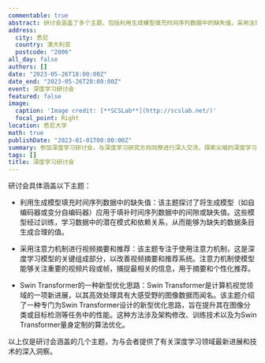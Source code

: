 ```yaml
---
commentable: true
abstract: 研讨会涵盖了多个主题，包括利用生成模型填充时间序列数据中的缺失值，采用注意力机制进行视频摘要和推荐，以及一种新颖的基于Swin Transformer优化算法等。
address:
  city: 悉尼
  country: 澳大利亚
  postcode: "2006"
all_day: false
authors: []
date: "2023-05-26T18:00:00Z"
date_end: "2023-05-26T20:00:00Z"
event: 深度学习研讨会
featured: false
image:
  caption: 'Image credit: [**SCSLab**](http://scslab.net/)'
  focal_point: Right
location: 悉尼大学
math: true
publishDate: "2023-01-01T00:00:00Z"
summary: 参加深度学习研讨会，与深度学习研究方向同僚进行深入交流，探索尖端的深度学习技术，并与项目导师[**徐畅教授**](http://changxu.xyz/)合影留念。
tags: []
title: 深度学习研讨会
---
```

研讨会具体涵盖以下主题：

- 利用生成模型填充时间序列数据中的缺失值：该主题探讨了将生成模型（如自编码器或变分自编码器）应用于填补时间序列数据中的间隙或缺失值。这些模型经过训练，学习数据中的潜在模式和依赖关系，从而能够为缺失的数据条目生成合理的值。

- 采用注意力机制进行视频摘要和推荐：该主题专注于使用注意力机制，这是深度学习模型的关键组成部分，以改善视频摘要和推荐系统。注意力机制使模型能够关注重要的视频片段或帧，捕捉最相关的信息，用于摘要和个性化推荐。

- Swin Transformer的一种新型优化思路：Swin Transformer是计算机视觉领域的一项新进展，以其高效处理具有大感受野的图像数据而闻名。该主题介绍了一种专门为Swin Transformer设计的新型优化思路，旨在提升其在图像分类或目标检测等任务中的性能。这种方法涉及架构修改、训练技术以及为Swin Transformer量身定制的算法优化。

以上仅是研讨会涵盖的几个主题，为与会者提供了有关深度学习领域最新进展和技术的深入洞察。
